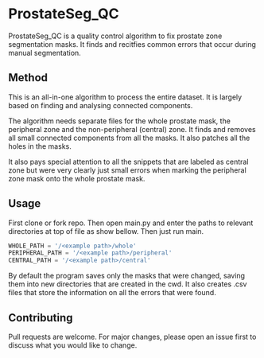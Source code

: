 # ProstateSeg_QC


ProstateSeg_QC is a quality control algorithm to fix prostate zone segmentation masks. It finds and recitfies common errors that occur during manual segmentation.

## Method

This is an all-in-one algorithm to process the entire dataset. It is largely based on finding and analysing connected components.

The algorithm needs separate files for the whole prostate mask, the peripheral zone and the non-peripheral (central) zone. It finds and removes all small connected components from all the masks. It also patches all the holes in the masks. 

It also pays special attention to all the snippets that are labeled as central zone but were very clearly just small errors when marking the peripheral zone mask onto the whole prostate mask.


## Usage

First clone or fork repo. Then open main.py and enter the paths to relevant directories at top of file as show bellow. Then just run main.

```python
WHOLE_PATH = '/<example path>/whole'
PERIPHERAL_PATH = '/<example path>/peripheral'
CENTRAL_PATH = '/<example path>/central'
```
By default the program saves only the masks that were changed, saving them into new directories that are created in the cwd. It also creates .csv files that store the information on all the errors that were found.

## Contributing
Pull requests are welcome. For major changes, please open an issue first to discuss what you would like to change.

